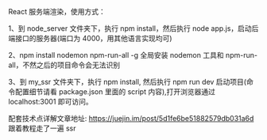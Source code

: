 React 服务端渲染，使用方式：

1、到 node_server 文件夹下，执行 npm install，然后执行 node app.js，启动后端接口的服务器(端口为 4000，用其他语言实现均可)

2、npm install nodemon npm-run-all -g 全局安装 nodemon 工具和 npm-run-all，不然之后的项目命令会无法识别

3、到 my_ssr 文件夹下，执行 npm install, 然后执行 npm run dev 启动项目(命令配置细节请看 package.json 里面的 script 内容),打开浏览器通过 localhost:3001 即可访问。

配套技术点详解文章地址:
https://juejin.im/post/5d1fe6be51882579db031a6d
跟着教程走了一遍 ssr
